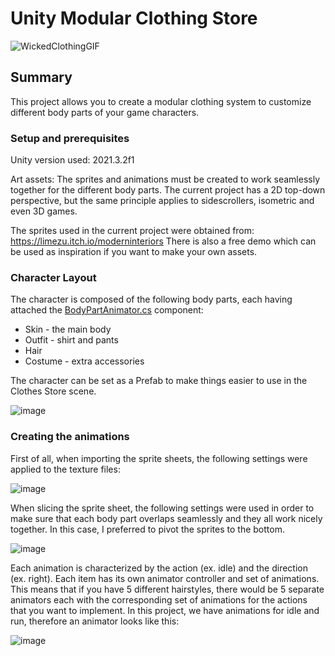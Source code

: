 # Unity Modular Clothing Store

![WickedClothingGIF](https://github.com/alyoctavian/modularclothing/assets/33526573/4af83c57-98b2-4bd5-9c09-961ae2cba2e7)

## Summary

This project allows you to create a modular clothing system to customize different body parts of your game characters.

### Setup and prerequisites

Unity version used: 2021.3.2f1

Art assets: The sprites and animations must be created to work seamlessly together for the different body parts.
The current project has a 2D top-down perspective, but the same principle applies to sidescrollers, isometric and even 3D games.

The sprites used in the current project were obtained from: https://limezu.itch.io/moderninteriors
There is also a free demo which can be used as inspiration if you want to make your own assets.

### Character Layout

The character is composed of the following body parts, each having attached the [BodyPartAnimator.cs](https://github.com/alyoctavian/ModularClothing/blob/main/Scripts/CustomizationScripts/BodyPartAnimator.cs) component:
* Skin - the main body
* Outfit - shirt and pants
* Hair
* Costume - extra accessories

The character can be set as a Prefab to make things easier to use in the Clothes Store scene.

![image](https://github.com/alyoctavian/ModularClothing/assets/33526573/caa97262-7cb4-487a-9332-29d9a1f695a0)

### Creating the animations

First of all, when importing the sprite sheets, the following settings were applied to the texture files:

![image](https://github.com/alyoctavian/ModularClothing/assets/33526573/4406c513-f0c2-4da2-96a4-be0fd382909f)

When slicing the sprite sheet, the following settings were used in order to make sure that each body part overlaps seamlessly and they all work nicely together. In this case, I preferred to pivot the sprites to the bottom.

![image](https://github.com/alyoctavian/ModularClothing/assets/33526573/65c659b4-e1f9-4876-89f7-bef870c9589f)

Each animation is characterized by the action (ex. idle) and the direction (ex. right).
Each item has its own animator controller and set of animations. This means that if you have 5 different hairstyles, there would be 5 separate animators each with the corresponding set of animations for the actions that you want to implement.
In this project, we have animations for idle and run, therefore an animator looks like this:

![image](https://github.com/alyoctavian/ModularClothing/assets/33526573/eb2ab3b7-58d7-4bfc-a700-ab082a32a0e6)


